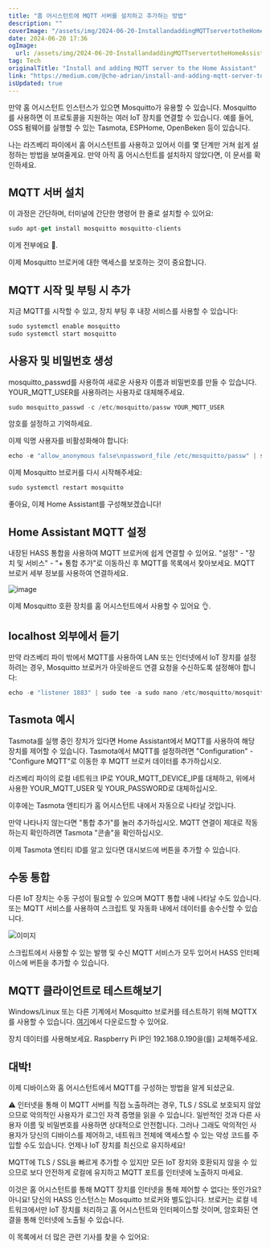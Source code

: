 ```yaml
---
title: "홈 어시스턴트에 MQTT 서버를 설치하고 추가하는 방법"
description: ""
coverImage: "/assets/img/2024-06-20-InstallandaddingMQTTservertotheHomeAssistant_0.png"
date: 2024-06-20 17:36
ogImage:
  url: /assets/img/2024-06-20-InstallandaddingMQTTservertotheHomeAssistant_0.png
tag: Tech
originalTitle: "Install and adding MQTT server to the Home Assistant"
link: "https://medium.com/@che-adrian/install-and-adding-mqtt-server-to-the-home-assistant-7272454fdc59"
isUpdated: true
---
```


만약 홈 어시스턴트 인스턴스가 있으면 Mosquitto가 유용할 수 있습니다. Mosquitto를 사용하면 이 프로토콜을 지원하는 여러 IoT 장치를 연결할 수 있습니다. 예를 들어, OSS 펌웨어를 실행할 수 있는 Tasmota, ESPHome, OpenBeken 등이 있습니다.

나는 라즈베리 파이에서 홈 어시스턴트를 사용하고 있어서 이를 몇 단계만 거쳐 쉽게 설정하는 방법을 보여줄게요. 만약 아직 홈 어시스턴트를 설치하지 않았다면, 이 문서를 확인하세요.

## MQTT 서버 설치

이 과정은 간단하며, 터미널에 간단한 명령어 한 줄로 설치할 수 있어요:

<div class="content-ad"></div>

```js
sudo apt-get install mosquitto mosquitto-clients
```

이게 전부에요 🐧.

이제 Mosquitto 브로커에 대한 액세스를 보호하는 것이 중요합니다.

## MQTT 시작 및 부팅 시 추가

<div class="content-ad"></div>

지금 MQTT를 시작할 수 있고, 장치 부팅 후 내장 서비스를 사용할 수 있습니다:

```js
sudo systemctl enable mosquitto
sudo systemctl start mosquitto
```

## 사용자 및 비밀번호 생성

mosquitto_passwd를 사용하여 새로운 사용자 이름과 비밀번호를 만들 수 있습니다. YOUR_MQTT_USER를 사용하려는 사용자로 대체해주세요.

<div class="content-ad"></div>

```js
sudo mosquitto_passwd -c /etc/mosquitto/passw YOUR_MQTT_USER
```

암호를 설정하고 기억하세요.

이제 익명 사용자를 비활성화해야 합니다:

```js
echo -e "allow_anonymous false\npassword_file /etc/mosquitto/passw" | sudo tee -a sudo nano /etc/mosquitto/mosquitto.conf
```

<div class="content-ad"></div>

이제 Mosquitto 브로커를 다시 시작해주세요:

```js
sudo systemctl restart mosquitto
```

좋아요, 이제 Home Assistant를 구성해보겠습니다!

## Home Assistant MQTT 설정

<div class="content-ad"></div>

내장된 HASS 통합을 사용하여 MQTT 브로커에 쉽게 연결할 수 있어요. "설정" - "장치 및 서비스" - "+ 통합 추가"로 이동하신 후 MQTT를 목록에서 찾아보세요. MQTT 브로커 세부 정보를 사용하여 연결하세요.

![image](https://miro.medium.com/v2/resize:fit:1400/1*KCF19chIplt1xq_1AQr2bw.gif)

이제 Mosquitto 호환 장치를 홈 어시스턴트에서 사용할 수 있어요 👌.

## localhost 외부에서 듣기

<div class="content-ad"></div>

만약 라즈베리 파이 밖에서 MQTT를 사용하여 LAN 또는 인터넷에서 IoT 장치를 설정하려는 경우, Mosquitto 브로커가 아웃바운드 연결 요청을 수신하도록 설정해야 합니다:

```js
echo -e "listener 1883" | sudo tee -a sudo nano /etc/mosquitto/mosquitto.conf
```

## Tasmota 예시

Tasmota를 실행 중인 장치가 있다면 Home Assistant에서 MQTT를 사용하여 해당 장치를 제어할 수 있습니다. Tasmota에서 MQTT를 설정하려면 "Configuration" - "Configure MQTT"로 이동한 후 MQTT 브로커 데이터를 추가하십시오.

<div class="content-ad"></div>

라즈베리 파이의 로컬 네트워크 IP로 YOUR_MQTT_DEVICE_IP를 대체하고, 위에서 사용한 YOUR_MQTT_USER 및 YOUR_PASSWORD로 대체하십시오.

이후에는 Tasmota 엔티티가 홈 어시스턴트 내에서 자동으로 나타날 것입니다.

만약 나타나지 않는다면 "통합 추가"를 눌러 추가하십시오. MQTT 연결이 제대로 작동하는지 확인하려면 Tasmota "콘솔"을 확인하십시오.

이제 Tasmota 엔티티 ID를 알고 있다면 대시보드에 버튼을 추가할 수 있습니다.

<div class="content-ad"></div>

## 수동 통합

다른 IoT 장치는 수동 구성이 필요할 수 있으며 MQTT 통합 내에 나타날 수도 있습니다. 또는 MQTT 서비스를 사용하여 스크립트 및 자동화 내에서 데이터를 송수신할 수 있습니다.

![이미지](/assets/img/2024-06-20-InstallandaddingMQTTservertotheHomeAssistant_0.png)

스크립트에서 사용할 수 있는 발행 및 수신 MQTT 서비스가 모두 있어서 HASS 인터페이스에 버튼을 추가할 수 있습니다.

<div class="content-ad"></div>

## MQTT 클라이언트로 테스트해보기

Windows/Linux 또는 다른 기계에서 Mosquitto 브로커를 테스트하기 위해 MQTTX를 사용할 수 있습니다. [여기](링크)에서 다운로드할 수 있어요.

장치 데이터를 사용해보세요. Raspberry Pi IP인 192.168.0.190을(를) 교체해주세요.

## 대박!

<div class="content-ad"></div>

이제 디바이스와 홈 어시스턴트에서 MQTT를 구성하는 방법을 알게 되셨군요.

⚠️ 인터넷을 통해 이 MQTT 서버를 직접 노출하려는 경우, TLS / SSL로 보호되지 않았으므로 악의적인 사용자가 로그인 자격 증명을 읽을 수 있습니다. 일반적인 것과 다른 사용자 이름 및 비밀번호를 사용하면 상대적으로 안전합니다. 그러나 그래도 악의적인 사용자가 당신의 디바이스를 제어하고, 네트워크 전체에 액세스할 수 있는 악성 코드를 주입할 수도 있습니다. 언제나 IoT 장치를 최신으로 유지하세요!

MQTT에 TLS / SSL을 빠르게 추가할 수 있지만 모든 IoT 장치와 호환되지 않을 수 있으므로 보다 안전하게 로컬에 유지하고 MQTT 포트를 인터넷에 노출하지 마세요.

이것은 홈 어시스턴트를 통해 MQTT 장치를 인터넷을 통해 제어할 수 없다는 뜻인가요? 아니요! 당신의 HASS 인스턴스는 Mosquitto 브로커와 별도입니다. 브로커는 로컬 네트워크에서만 IoT 장치를 처리하고 홈 어시스턴트와 인터페이스할 것이며, 암호화된 연결을 통해 인터넷에 노출될 수 있습니다.

<div class="content-ad"></div>

이 목록에서 더 많은 관련 기사를 찾을 수 있어요:
